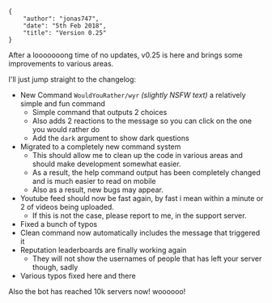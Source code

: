     {
        "author": "jonas747",
        "date": "5th Feb 2018",
        "title": "Version 0.25"
    }

After a looooooong time of no updates, v0.25 is here and brings some improvements to various areas.

I'll just jump straight to the changelog:

 - New Command `WouldYouRather/wyr` *(slightly NSFW text)* a relatively simple and fun command
     + Simple command that outputs 2 choices
     + Also adds 2 reactions to the message so you can click on the one you would rather do
     + Add the `dark` argument to show dark questions
 - Migrated to a completely new command system
     + This should allow me to clean up the code in various areas and should make development somewhat easier.
     + As a result, the help command output has been completely changed and is much easier to read on mobile
     + Also as a result, new bugs may appear.
 - Youtube feed should now be fast again, by fast i mean within a minute or 2 of videos being uploaded.
     + If this is not the case, please report to me, in the support server.
 - Fixed a bunch of typos
 - Clean command now automatically includes the message that triggered it
 - Reputation leaderboards are finally working again
     + They will not show the usernames of people that has left your server though, sadly
 - Various typos fixed here and there

Also the bot has reached 10k servers now! woooooo!
